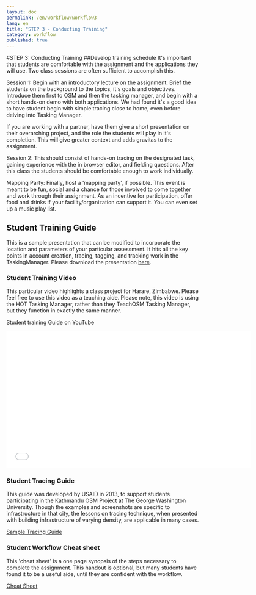 ```yaml
---
layout: doc
permalink: /en/workflow/workflow3
lang: en
title: "STEP 3 - Conducting Training"
category: workflow
published: true
---
```


#STEP 3: Conducting Training
##Develop training schedule
It's important that students are comfortable with the assignment and the applications they will use.  Two class sessions are often sufficient to accomplish this.  

Session 1: Begin with an introductory lecture on the assignment. Brief the students on the background to the topics, it's goals and objectives. Introduce them first to OSM and then the tasking manager, and begin with a short hands-on demo with both applications. We had found it's a good idea to have student begin with simple tracing close to home, even before delving into Tasking Manager.

If you are working with a partner, have them give a short presentation on their overarching project, and the role the students will play in it's completion.  This will give greater context and adds gravitas to the assignment.  

Session 2: This should consist of hands-on tracing on the designated task, gaining experience with the in browser editor, and fielding questions.  After this class the students should be comfortable enough to work individually.

Mapping Party: Finally, host a ‘mapping party’, if possible.  This event is meant to be fun, social and a chance for those involved to come together and work through their assignment.  As an incentive for participation, offer food and drinks if your facility/organization can support it. You can even set up a music play list.

## Student Training Guide
This is a sample presentation that can be modified to incorporate the location and parameters of your particular assessment. It hits all the key points in account creation, tracing, tagging, and tracking work in the TaskingManager.
Please download the presentation <a href="/files/SAMPLE - OSM Mapathon - Student Training Guide 2014.pptx">here</a>.

### Student Training Video
This particular video highlights a class project for Harare, Zimbabwe. Please feel free to use this video as a teaching aide.
Please note, this video is using the HOT Tasking Manager, rather than they TeachOSM Tasking Manager, but they function in exactly the same manner. 

Student training Guide on YouTube

<iframe width="640" height="360" src="//www.youtube.com/embed/cnXhWb4wlOE?list=UU5nRx9mgwlKR6H7_RguizxQ" frameborder="0" allowfullscreen></iframe>

### Student Tracing Guide
This guide was developed by USAID in 2013, to support students participating in the Kathmandu OSM Project at The George Washington University. Though the examples and screenshots are specific to infrastructure in that city, the lessons on tracing technique, when presented with building infrastructure of varying density, are applicable in many cases.

<a href="/files/sample-tracing-guide-kathmandu.pdf">Sample Tracing Guide</a>

### Student Workflow Cheat sheet
This 'cheat sheet' is a one page synopsis of the steps necessary to complete the assignment.  This handout is optional, but many students have found it to be a useful aide, until they are confident with the workflow.  

<a href="/files/gwu-mapathon-cheatsheet.pdf">Cheat Sheet</a>

